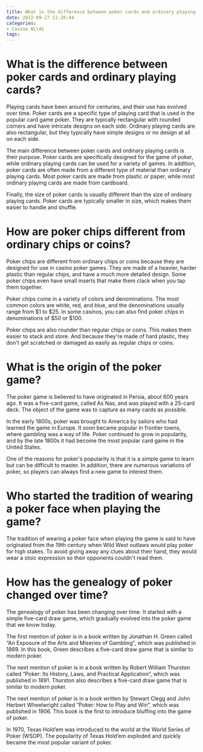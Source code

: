```yaml
---
title: What is the difference between poker cards and ordinary playing cards
date: 2022-09-27 11:20:44
categories:
- Casino Wildz
tags:
---
```



#  What is the difference between poker cards and ordinary playing cards?

 Playing cards have been around for centuries, and their use has evolved over time. Poker cards are a specific type of playing card that is used in the popular card game poker. They are typically rectangular with rounded corners and have intricate designs on each side. Ordinary playing cards are also rectangular, but they typically have simple designs or no design at all on each side.

The main difference between poker cards and ordinary playing cards is their purpose. Poker cards are specifically designed for the game of poker, while ordinary playing cards can be used for a variety of games. In addition, poker cards are often made from a different type of material than ordinary playing cards. Most poker cards are made from plastic or paper, while most ordinary playing cards are made from cardboard.

Finally, the size of poker cards is usually different than the size of ordinary playing cards. Poker cards are typically smaller in size, which makes them easier to handle and shuffle.

#  How are poker chips different from ordinary chips or coins?

Poker chips are different from ordinary chips or coins because they are designed for use in casino poker games. They are made of a heavier, harder plastic than regular chips, and have a much more detailed design. Some poker chips even have small inserts that make them clack when you tap them together.

Poker chips come in a variety of colors and denominations. The most common colors are white, red, and blue, and the denominations usually range from $1 to $25. In some casinos, you can also find poker chips in denominations of $50 or $100.

Poker chips are also rounder than regular chips or coins. This makes them easier to stack and store. And because they're made of hard plastic, they don't get scratched or damaged as easily as regular chips or coins.

#  What is the origin of the poker game?

The poker game is believed to have originated in Persia, about 600 years ago. It was a five-card game, called As Nas, and was played with a 25-card deck. The object of the game was to capture as many cards as possible.

In the early 1800s, poker was brought to America by sailors who had learned the game in Europe. It soon became popular in frontier towns, where gambling was a way of life. Poker continued to grow in popularity, and by the late 1800s it had become the most popular card game in the United States.

One of the reasons for poker's popularity is that it is a simple game to learn but can be difficult to master. In addition, there are numerous variations of poker, so players can always find a new game to interest them.

#  Who started the tradition of wearing a poker face when playing the game?

The tradition of wearing a poker face when playing the game is said to have originated from the 19th century when Wild West outlaws would play poker for high stakes. To avoid giving away any clues about their hand, they would wear a stoic expression so their opponents couldn't read them.

#  How has the genealogy of poker changed over time?

The genealogy of poker has been changing over time. It started with a simple five-card draw game, which gradually evolved into the poker game that we know today.

The first mention of poker is in a book written by Jonathan H. Green called “An Exposure of the Arts and Miseries of Gambling”, which was published in 1869. In this book, Green describes a five-card draw game that is similar to modern poker.

The next mention of poker is in a book written by Robert William Thurston called “Poker: Its History, Laws, and Practical Application”, which was published in 1891. Thurston also describes a five-card draw game that is similar to modern poker.

The next mention of poker is in a book written by Stewart Clegg and ‎John Herbert Wheelwright called “Poker: How to Play and Win”, which was published in 1906. This book is the first to introduce bluffing into the game of poker.

In 1970, Texas Hold’em was introduced to the world at the World Series of Poker (WSOP). The popularity of Texas Hold’em exploded and quickly became the most popular variant of poker.